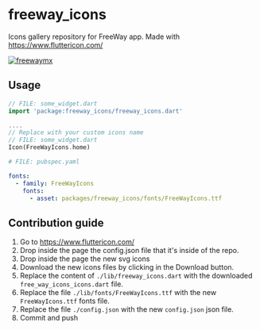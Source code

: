 <!--
This README describes the package. If you publish this package to pub.dev,
this README's contents appear on the landing page for your package.

For information about how to write a good package README, see the guide for
[writing package pages](https://dart.dev/guides/libraries/writing-package-pages).

For general information about developing packages, see the Dart guide for
[creating packages](https://dart.dev/guides/libraries/create-library-packages)
and the Flutter guide for
[developing packages and plugins](https://flutter.dev/developing-packages).
-->

# freeway_icons
Icons gallery repository for FreeWay app. Made with https://www.fluttericon.com/

[![freewaymx](https://circleci.com/gh/freewaymx/freeway_icons.svg?style=svg)](https://app.circleci.com/pipelines/github/freewaymx/freeway_icons?filter=all)
## Usage

```dart
// FILE: some_widget.dart
import 'package:freeway_icons/freeway_icons.dart'

....
// Replace with your custom icons name
// FILE: some_widget.dart
Icon(FreeWayIcons.home)

```

```yaml
# FILE: pubspec.yaml

fonts:
  - family: FreeWayIcons
    fonts:
      - asset: packages/freeway_icons/fonts/FreeWayIcons.ttf
```

## Contribution guide

1) Go to https://www.fluttericon.com/
2) Drop inside the page the config.json file that it's inside of the repo.
3) Drop inside the page the new svg icons
4) Download the new icons files by clicking in the Download button.
5) Replace the content of ```./lib/freeway_icons.dart``` with the downloaded ```free_way_icons_icons.dart``` file.
6) Replace the file ```./lib/fonts/FreeWayIcons.ttf``` with the new ```FreeWayIcons.ttf``` fonts file.
7) Replace the file ```./config.json``` with the new ```config.json``` json file.
6) Commit and push
